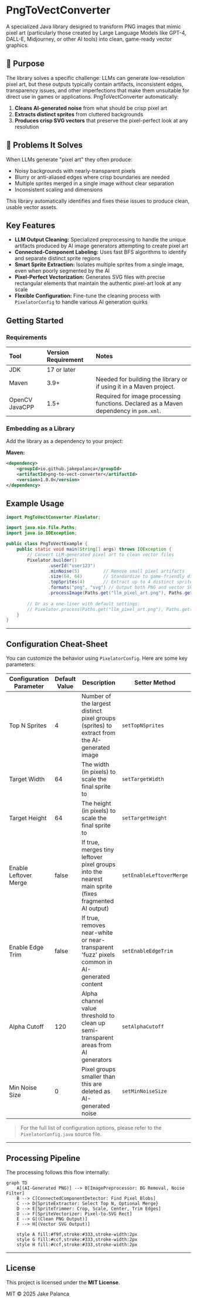 # PngToVectConverter

A specialized Java library designed to transform PNG images that mimic pixel art (particularly those created by Large Language
Models like GPT-4, DALL-E, Midjourney, or other AI tools) into clean, game-ready vector graphics.

## 🎯 Purpose

The library solves a specific challenge: LLMs can generate low-resolution pixel art, but these outputs typically contain 
artifacts, inconsistent edges, transparency issues, and other imperfections that make them unsuitable for direct use in 
games or applications. PngToVectConverter automatically:

1. **Cleans AI-generated noise** from what should be crisp pixel art
2. **Extracts distinct sprites** from cluttered backgrounds
3. **Produces crisp SVG vectors** that preserve the pixel-perfect look at any resolution

## 🧹 Problems It Solves

When LLMs generate "pixel art" they often produce:
- Noisy backgrounds with nearly-transparent pixels
- Blurry or anti-aliased edges where crisp boundaries are needed
- Multiple sprites merged in a single image without clear separation
- Inconsistent scaling and dimensions

This library automatically identifies and fixes these issues to produce clean, usable vector assets.

## Key Features

* **LLM Output Cleaning:** Specialized preprocessing to handle the unique artifacts produced by AI image generators attempting to create pixel art
* **Connected-Component Labeling:** Uses fast BFS algorithms to identify and separate distinct sprite regions
* **Smart Sprite Extraction:** Isolates multiple sprites from a single image, even when poorly segmented by the AI
* **Pixel-Perfect Vectorization:** Generates SVG files with precise rectangular elements that maintain the authentic pixel-art look at any scale
* **Flexible Configuration:** Fine-tune the cleaning process with `PixelatorConfig` to handle various AI generation quirks

## Getting Started

### Requirements

| Tool           | Version Requirement | Notes                                                                                 |
|:---------------|:--------------------|:--------------------------------------------------------------------------------------|
| JDK            | 17 or later         |                                                                                       |
| Maven          | 3.9+                | Needed for building the library or if using it in a Maven project.                    |
| OpenCV JavaCPP | 1.5+                | Required for image processing functions. Declared as a Maven dependency in `pom.xml`. |

### Embedding as a Library

Add the library as a dependency to your project:

**Maven:**

```xml
<dependency>
    <groupId>io.github.jakepalanca</groupId>
    <artifactId>png-to-vect-converter</artifactId>
    <version>1.0.0</version>
</dependency>
```

## Example Usage

```java
import PngToVectConverter.Pixelator;

import java.nio.file.Paths;
import java.io.IOException;

public class PngToVectExample {
    public static void main(String[] args) throws IOException {
        // Convert LLM-generated pixel art to clean vector files
        Pixelator.builder()
                .userId("user123")
                .minNoise(5)         // Remove small pixel artifacts
                .size(64, 64)        // Standardize to game-friendly dimensions
                .topSprites(4)       // Extract up to 4 distinct sprites 
                .formats("png", "svg") // Output both PNG and vector SVG
                .processImage(Paths.get("llm_pixel_art.png"), Paths.get("game_assets"));
                
        // Or as a one-liner with default settings:
        // Pixelator.process(Paths.get("llm_pixel_art.png"), Paths.get("game_assets"));
    }
}
```

---

## Configuration Cheat-Sheet

You can customize the behavior using `PixelatorConfig`. Here are some key parameters:

| Configuration Parameter | Default Value | Description                                                                                        | Setter Method            |
|-------------------------|---------------|----------------------------------------------------------------------------------------------------|--------------------------|
| Top N Sprites           | 4             | Number of the largest distinct pixel groups (sprites) to extract from the AI-generated image       | `setTopNSprites`         |
| Target Width            | 64            | The width (in pixels) to scale the final sprite to                                                | `setTargetWidth`         |
| Target Height           | 64            | The height (in pixels) to scale the final sprite to                                               | `setTargetHeight`        |
| Enable Leftover Merge   | false         | If true, merges tiny leftover pixel groups into the nearest main sprite (fixes fragmented AI output) | `setEnableLeftoverMerge` |
| Enable Edge Trim        | false         | If true, removes near-white or near-transparent 'fuzz' pixels common in AI-generated content      | `setEnableEdgeTrim`      |
| Alpha Cutoff            | 120           | Alpha channel value threshold to clean up semi-transparent areas from AI generators               | `setAlphaCutoff`         |
| Min Noise Size          | 0             | Pixel groups smaller than this are deleted as AI-generated noise                                  | `setMinNoiseSize`        |

> For the full list of configuration options, please refer to the `PixelatorConfig.java` source file.

---

## Processing Pipeline

The processing follows this flow internally:

```mermaid
graph TD
    A[(AI-Generated PNG)] --> B[ImagePreprocessor: BG Removal, Noise Filter]
    B --> C[ConnectedComponentDetector: Find Pixel Blobs]
    C --> D{SpriteExtractor: Select Top N, Optional Merge}
    D --> E[SpriteTrimmer: Crop, Scale, Center, Trim Edges]
    D --> F[SpriteVectorizer: Pixel-to-SVG Rect]
    E --> G[(Clean PNG Output)]
    F --> H[(Vector SVG Output)]

    style A fill:#f9f,stroke:#333,stroke-width:2px
    style G fill:#ccf,stroke:#333,stroke-width:2px
    style H fill:#ccf,stroke:#333,stroke-width:2px
```

---

## License

This project is licensed under the **MIT License**.

MIT © 2025 Jake Palanca
